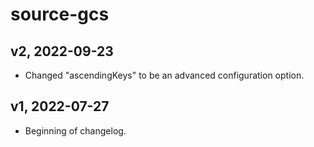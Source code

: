 # source-gcs

## v2, 2022-09-23

- Changed "ascendingKeys" to be an advanced configuration option.

## v1, 2022-07-27

- Beginning of changelog.
